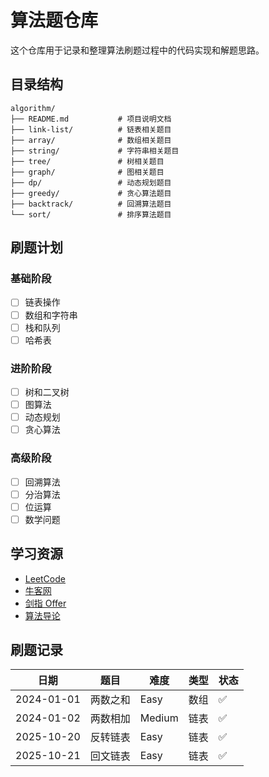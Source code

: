 # 算法题仓库

这个仓库用于记录和整理算法刷题过程中的代码实现和解题思路。

## 目录结构

```
algorithm/
├── README.md           # 项目说明文档
├── link-list/          # 链表相关题目
├── array/              # 数组相关题目
├── string/             # 字符串相关题目
├── tree/               # 树相关题目
├── graph/              # 图相关题目
├── dp/                 # 动态规划题目
├── greedy/             # 贪心算法题目
├── backtrack/          # 回溯算法题目
└── sort/               # 排序算法题目
```

## 刷题计划

### 基础阶段

- [ ] 链表操作
- [ ] 数组和字符串
- [ ] 栈和队列
- [ ] 哈希表

### 进阶阶段

- [ ] 树和二叉树
- [ ] 图算法
- [ ] 动态规划
- [ ] 贪心算法

### 高级阶段

- [ ] 回溯算法
- [ ] 分治算法
- [ ] 位运算
- [ ] 数学问题

## 学习资源

- [LeetCode](https://leetcode.cn/)
- [牛客网](https://www.nowcoder.com/)
- [剑指 Offer](https://leetcode.cn/problemset/all/)
- [算法导论](https://mitpress.mit.edu/9780262046305/)

## 刷题记录

| 日期       | 题目     | 难度   | 类型 | 状态 |
| ---------- | -------- | ------ | ---- | ---- |
| 2024-01-01 | 两数之和 | Easy   | 数组 | ✅   |
| 2024-01-02 | 两数相加 | Medium | 链表 | ✅   |
| 2025-10-20 | 反转链表 | Easy   | 链表 | ✅   |
| 2025-10-21 | 回文链表 | Easy   | 链表 | ✅   |
